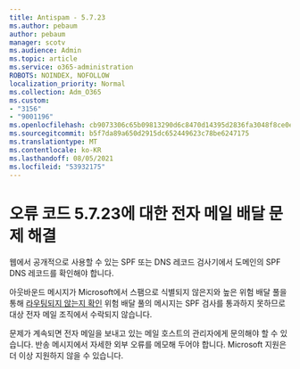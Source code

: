 ```yaml
---
title: Antispam - 5.7.23
ms.author: pebaum
author: pebaum
manager: scotv
ms.audience: Admin
ms.topic: article
ms.service: o365-administration
ROBOTS: NOINDEX, NOFOLLOW
localization_priority: Normal
ms.collection: Adm_O365
ms.custom:
- "3156"
- "9001196"
ms.openlocfilehash: cb9073306c65b09813290d6c8470d14395d2836fa3048f8ce0ecb8b06e71a010
ms.sourcegitcommit: b5f7da89a650d2915dc652449623c78be6247175
ms.translationtype: MT
ms.contentlocale: ko-KR
ms.lasthandoff: 08/05/2021
ms.locfileid: "53932175"
---
```

# <a name="fix-email-delivery-issues-for-error-code-5723"></a>오류 코드 5.7.23에 대한 전자 메일 배달 문제 해결

웹에서 공개적으로 사용할 수 있는 SPF 또는 DNS 레코드 검사기에서 도메인의 SPF DNS 레코드를 확인해야 합니다.

아웃바운드 메시지가 Microsoft에서 스팸으로 식별되지 않은지와 높은 위험 배달 풀을 통해 [라우팅되지 않는지 확인](https://docs.microsoft.com/microsoft-365/security/office-365-security/high-risk-delivery-pool-for-outbound-messages) 위험 배달 풀의 메시지는 SPF 검사를 통과하지 못하므로 대상 전자 메일 조직에서 수락되지 않습니다.

문제가 계속되면 전자 메일을 보내고 있는 메일 호스트의 관리자에게 문의해야 할 수 있습니다. 반송 메시지에서 자세한 외부 오류를 메모해 두어야 합니다. Microsoft 지원은 더 이상 지원하지 않을 수 있습니다.
